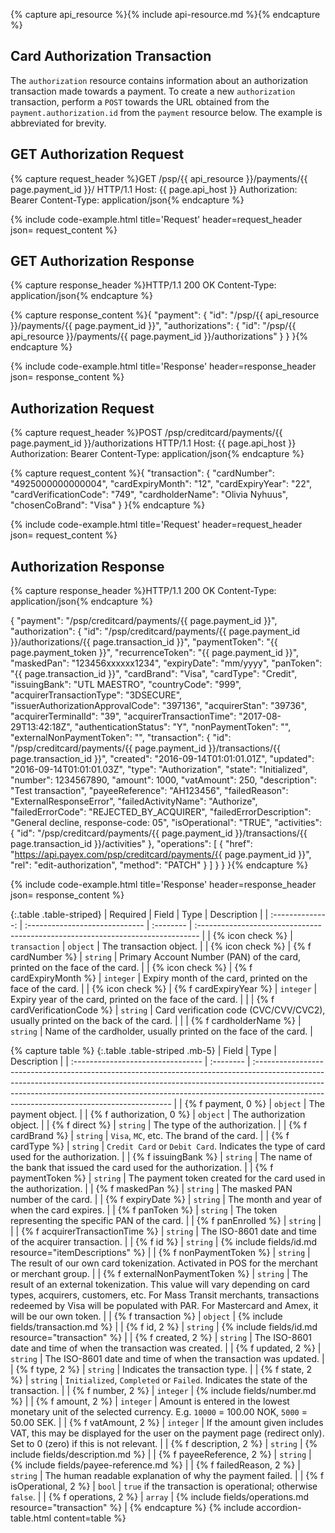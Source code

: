 {% capture api_resource %}{% include api-resource.md %}{% endcapture %}

## Card Authorization Transaction

The `authorization` resource contains information about an authorization
transaction made towards a payment. To create a new `authorization` transaction,
perform a `POST` towards the URL obtained from the `payment.authorization.id`
from the `payment` resource below. The example is abbreviated for brevity.

## GET Authorization Request

{% capture request_header %}GET /psp/{{ api_resource }}/payments/{{ page.payment_id }}/ HTTP/1.1
Host: {{ page.api_host }}
Authorization: Bearer <AccessToken>
Content-Type: application/json{% endcapture %}

{% include code-example.html
    title='Request'
    header=request_header
    json= request_content
    %}

## GET Authorization Response

{% capture response_header %}HTTP/1.1 200 OK
Content-Type: application/json{% endcapture %}

{% capture response_content %}{
    "payment": {
        "id": "/psp/{{ api_resource }}/payments/{{ page.payment_id }}",
        "authorizations": {
            "id": "/psp/{{ api_resource }}/payments/{{ page.payment_id }}/authorizations"
        }
    }
}{% endcapture %}

{% include code-example.html
    title='Response'
    header=response_header
    json= response_content
    %}

## Authorization Request

{% capture request_header %}POST /psp/creditcard/payments/{{ page.payment_id }}/authorizations HTTP/1.1
Host: {{ page.api_host }}
Authorization: Bearer <AccessToken>
Content-Type: application/json{% endcapture %}

{% capture request_content %}{
    "transaction": {
        "cardNumber": "4925000000000004",
        "cardExpiryMonth": "12",
        "cardExpiryYear": "22",
        "cardVerificationCode": "749",
        "cardholderName": "Olivia Nyhuus",
        "chosenCoBrand": "Visa"
    }
}{% endcapture %}

{% include code-example.html
    title='Request'
    header=request_header
    json= request_content
    %}

## Authorization Response

{% capture response_header %}HTTP/1.1 200 OK
Content-Type: application/json{% endcapture %}

{
    "payment": "/psp/creditcard/payments/{{ page.payment_id }}",
    "authorization": {
        "id": "/psp/creditcard/payments/{{ page.payment_id }}/authorizations/{{ page.transaction_id }}",
        "paymentToken": "{{ page.payment_token }}",
        "recurrenceToken": "{{ page.payment_id }}",
        "maskedPan": "123456xxxxxx1234",
        "expiryDate": "mm/yyyy",
        "panToken": "{{ page.transaction_id }}",
        "cardBrand": "Visa",
        "cardType": "Credit",
        "issuingBank": "UTL MAESTRO",
        "countryCode": "999",
        "acquirerTransactionType": "3DSECURE",
        "issuerAuthorizationApprovalCode": "397136",
        "acquirerStan": "39736",
        "acquirerTerminalId": "39",
        "acquirerTransactionTime": "2017-08-29T13:42:18Z",
        "authenticationStatus": "Y",
        "nonPaymentToken": "",
        "externalNonPaymentToken": "",
        "transaction": {
            "id": "/psp/creditcard/payments/{{ page.payment_id }}/transactions/{{ page.transaction_id }}",
            "created": "2016-09-14T01:01:01.01Z",
            "updated": "2016-09-14T01:01:01.03Z",
            "type": "Authorization",
            "state": "Initialized",
            "number": 1234567890,
            "amount": 1000,
            "vatAmount": 250,
            "description": "Test transaction",
            "payeeReference": "AH123456",
            "failedReason": "ExternalResponseError",
            "failedActivityName": "Authorize",
            "failedErrorCode": "REJECTED_BY_ACQUIRER",
            "failedErrorDescription": "General decline, response-code: 05",
            "isOperational": "TRUE",
            "activities": { "id": "/psp/creditcard/payments/{{ page.payment_id }}/transactions/{{ page.transaction_id }}/activities" },
            "operations": [
                {
                    "href": "https://api.payex.com/psp/creditcard/payments/{{ page.payment_id }}",
                    "rel": "edit-authorization",
                    "method": "PATCH"
                }
            ]
        }
    }
}{% endcapture %}

{% include code-example.html
    title='Response'
    header=response_header
    json= response_content
    %}

{:.table .table-striped}
|     Required     | Field                          | Type      | Description                                                                     |
| :--------------: | :----------------------------- | :-------- | :------------------------------------------------------------------------------ |
| {% icon check %} | `transaction`                  | `object`  | The transaction object.                                                         |
| {% icon check %} | {% f cardNumber %}           | `string`  | Primary Account Number (PAN) of the card, printed on the face of the card.      |
| {% icon check %} | {% f cardExpiryMonth %}      | `integer` | Expiry month of the card, printed on the face of the card.                      |
| {% icon check %} | {% f cardExpiryYear %}       | `integer` | Expiry year of the card, printed on the face of the card.                       |
|                  | {% f cardVerificationCode %} | `string`  | Card verification code (CVC/CVV/CVC2), usually printed on the back of the card. |
|                  | {% f cardholderName %}       | `string`  | Name of the cardholder, usually printed on the face of the card.               |

{% capture table %}
{:.table .table-striped .mb-5}
| Field                             | Type      | Description                                                                                                                                                                                                                                                                                          |
| :-------------------------------- | :-------- | :--------------------------------------------------------------------------------------------------------------------------------------------------------------------------------------------------------------------------------------------------------------------------------------------------- |
| {% f payment, 0 %}                         | `object`  | The payment object.                                                                                                                                                                                                                                                                                  |
| {% f authorization, 0 %}                   | `object`  | The authorization object.                                                                                                                                                                                                                                                                            |
| {% f direct %}                  | `string`  | The type of the authorization.                                                                                                                                                                                                                                                                       |
| {% f cardBrand %}               | `string`  | `Visa`, `MC`, etc. The brand of the card.                                                                                                                                                                                                                                                            |
| {% f cardType %}                | `string`  | `Credit Card` or `Debit Card`. Indicates the type of card used for the authorization.                                                                                                                                                                                                                |
| {% f issuingBank %}             | `string`  | The name of the bank that issued the card used for the authorization.                                                                                                                                                                                                                                |
| {% f paymentToken %}            | `string`  | The payment token created for the card used in the authorization.                                                                                                                                                                                                                                    |
| {% f maskedPan %}               | `string`  | The masked PAN number of the card.                                                                                                                                                                                                                                                                   |
| {% f expiryDate %}              | `string`  | The month and year of when the card expires.                                                                                                                                                                                                                                                         |
| {% f panToken %}                | `string`  | The token representing the specific PAN of the card.                                                                                                                                                                                                                                                 |
| {% f panEnrolled %}             | `string`  |                                                                                                                                                                                                                                                                                                      |
| {% f acquirerTransactionTime %} | `string`  | The ISO-8601 date and time of the acquirer transaction.                                                                                                                                                                                                                                 |
| {% f id %}                      | `string`  | {% include fields/id.md resource="itemDescriptions" %}                                                                                                                                                                                                                                    |
| {% f nonPaymentToken %}         | `string`  | The result of our own card tokenization. Activated in POS for the merchant or merchant group.                                                                                                                                                                                                    |
| {% f externalNonPaymentToken %} | `string`  | The result of an external tokenization. This value will vary depending on card types, acquirers, customers, etc. For Mass Transit merchants, transactions redeemed by Visa will be populated with PAR. For Mastercard and Amex, it will be our own token.                                                                                                                                                                 |
| {% f transaction %}             | `object`  | {% include fields/transaction.md %}                                                                                                                                                                                                                        |
| {% f id, 2 %}                     | `string`  | {% include fields/id.md resource="transaction" %}                                                                                                                                                                                                                                         |
| {% f created, 2 %}                | `string`  | The ISO-8601 date and time of when the transaction was created.                                                                                                                                                                                                                                      |
| {% f updated, 2 %}                | `string`  | The ISO-8601 date and time of when the transaction was updated.                                                                                                                                                                                                                                      |
| {% f type, 2 %}                   | `string`  | Indicates the transaction type.                                                                                                                                                                                                                                                                      |
| {% f state, 2 %}                  | `string`  | `Initialized`, `Completed` or `Failed`. Indicates the state of the transaction.                                                                                                                                                                                                                      |
| {% f number, 2 %}                 | `integer` | {% include fields/number.md %}                                                                                         |
| {% f amount, 2 %}                 | `integer` | Amount is entered in the lowest monetary unit of the selected currency. E.g. `10000` = 100.00 NOK, `5000` = 50.00 SEK.                                                                                                                                                                             |
| {% f vatAmount, 2 %}              | `integer` | If the amount given includes VAT, this may be displayed for the user on the payment page (redirect only). Set to 0 (zero) if this is not relevant.                                                                                                                                                   |
| {% f description, 2 %}            | `string`  | {% include fields/description.md %}                                                                                                                                                                                                                          |
| {% f payeeReference, 2 %}         | `string`  | {% include fields/payee-reference.md %}                                                                                                                                                                                                                      |
| {% f failedReason, 2 %}           | `string`  | The human readable explanation of why the payment failed.                                                                                                                                                                                                                                            |
| {% f isOperational, 2 %}          | `bool`    | `true` if the transaction is operational; otherwise `false`.                                                                                                                                                                                                                                         |
| {% f operations, 2 %}             | `array`   | {% include fields/operations.md resource="transaction" %}                                                                                                                                                                                                        |
{% endcapture %}
{% include accordion-table.html content=table %}
